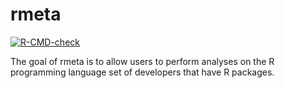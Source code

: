 
<!-- README.md is generated from README.Rmd. Please edit that file -->

# rmeta

<!-- badges: start -->

[![R-CMD-check](https://github.com/muschellij2/rmeta/workflows/R-CMD-check/badge.svg)](https://github.com/muschellij2/rmeta/actions)
<!-- badges: end -->

The goal of rmeta is to allow users to perform analyses on the R
programming language set of developers that have R packages.
